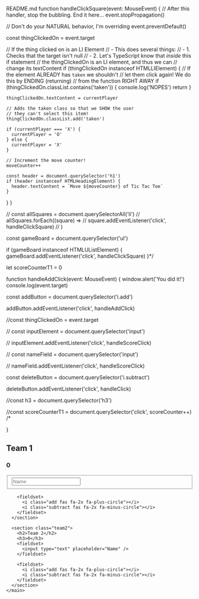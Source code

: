 README.md
function handleClickSquare(event: MouseEvent) {
// After this handler, stop the bubbling. End it here...
event.stopPropagation()

// Don't do your NATURAL behavior, I'm overriding
event.preventDefault()

const thingClickedOn = event.target

// If the thing clicked on is an LI Element
// - This does several things:
// - 1. Checks that the target isn't null
// - 2. Let's TypeScript know that _inside_ this if statement
// the thingClickedOn is an LI element, and thus we can
// change its textContent
if (thingClickedOn instanceof HTMLLIElement) {
// If the element ALREADY has `taken` we shouldn't
// let them click again! We do this by ENDING (returning)
// from the function RIGHT AWAY
if (thingClickedOn.classList.contains('taken')) {
console.log('NOPES')
return
}

    thingClickedOn.textContent = currentPlayer

    // Adds the taken class so that we SHOW the user
    // they can't select this item!
    thingClickedOn.classList.add('taken')

    if (currentPlayer === 'X') {
      currentPlayer = 'O'
    } else {
      currentPlayer = 'X'
    }

    // Increment the move counter!
    moveCounter++

    const header = document.querySelector('h1')
    if (header instanceof HTMLHeadingElement) {
      header.textContent = `Move ${moveCounter} of Tic Tac Toe`
    }

}
}

// const allSquares = document.querySelectorAll('li')
// allSquares.forEach((square) =>
// square.addEventListener('click', handleClickSquare)
// )

const gameBoard = document.querySelector('ul')

if (gameBoard instanceof HTMLUListElement) {
gameBoard.addEventListener('click', handleClickSquare)
}\*/

let scoreCounterT1 = 0

function handleAddClick(event: MouseEvent) {
window.alert('You did it!')
console.log(event.target)

const addButton = document.querySelector('i.add')

addButton.addEventListener('click', handleAddClick)

//const thingClickedOn = event.target

// const inputElement = document.querySelector('input')

// inputElement.addEventListener('click', handleScoreClick)

// const nameField = document.querySelector('input')

// nameField.addEventListener('click', handleScoreClick)

const deleteButton = document.querySelector('i.subtract')

deleteButton.addEventListener('click', handleClick)

//const h3 = document.querySelector('h3')

//const scoreCounterT1 = document.querySelector('click', scoreCounter++)
/\*

}

<main>
      <section class="team1">
        <h2>Team 1</h2>
        <h3>0</h3>
        <fieldset>
          <input type="text" placeholder="Name" />
        </fieldset>

        <fieldset>
          <i class="add fas fa-2x fa-plus-circle"></i>
          <i class="subtract fas fa-2x fa-minus-circle"></i>
        </fieldset>
      </section>

      <section class="team2">
        <h2>Team 2</h2>
        <h3>0</h3>
        <fieldset>
          <input type="text" placeholder="Name" />
        </fieldset>

        <fieldset>
          <i class="add fas fa-2x fa-plus-circle"></i>
          <i class="subtract fas fa-2x fa-minus-circle"></i>
        </fieldset>
      </section>
    </main>
